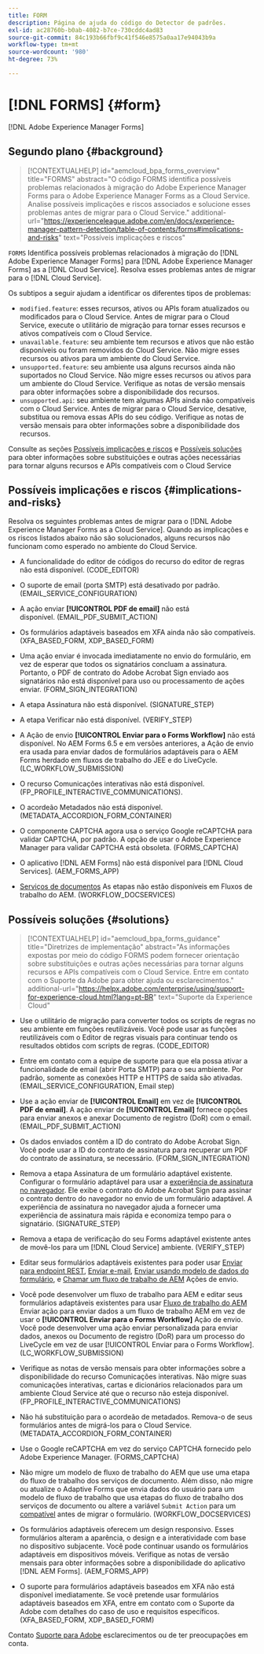 ```yaml
---
title: FORM
description: Página de ajuda do código do Detector de padrões.
exl-id: ac28760b-b0ab-4082-b7ce-730cddc4ad83
source-git-commit: 84c193b66fbf9c41f546e8575a0aa17e94043b9a
workflow-type: tm+mt
source-wordcount: '980'
ht-degree: 73%

---
```


# [!DNL FORMS] {#form}

[!DNL Adobe Experience Manager Forms]

## Segundo plano {#background}

>[!CONTEXTUALHELP]
>id="aemcloud_bpa_forms_overview"
>title="FORMS"
>abstract="O código FORMS identifica possíveis problemas relacionados à migração do Adobe Experience Manager Forms para o Adobe Experience Manager Forms as a Cloud Service. Analise possíveis implicações e riscos associados e solucione esses problemas antes de migrar para o Cloud Service."
>additional-url="https://experienceleague.adobe.com/en/docs/experience-manager-pattern-detection/table-of-contents/forms#implications-and-risks" text="Possíveis implicações e riscos"

`FORMS`  Identifica possíveis problemas relacionados à migração do [!DNL Adobe Experience Manager Forms] para [!DNL Adobe Experience Manager Forms] as a [!DNL Cloud Service]. Resolva esses problemas antes de migrar para o [!DNL Cloud Service].

Os subtipos a seguir ajudam a identificar os diferentes tipos de problemas:

* `modified.feature`: esses recursos, ativos ou APIs foram atualizados ou modificados para o Cloud Service. Antes de migrar para o Cloud Service, execute o utilitário de migração para tornar esses recursos e ativos compatíveis com o Cloud Service.
* `unavailable.feature`: seu ambiente tem recursos e ativos que não estão disponíveis ou foram removidos do Cloud Service. Não migre esses recursos ou ativos para um ambiente do Cloud Service.
* `unsupported.feature`: seu ambiente usa alguns recursos ainda não suportados no Cloud Service. Não migre esses recursos ou ativos para um ambiente do Cloud Service. Verifique as notas de versão mensais para obter informações sobre a disponibilidade dos recursos.
* `unsupported.api`: seu ambiente tem algumas APIs ainda não compatíveis com o Cloud Service. Antes de migrar para o Cloud Service, desative, substitua ou remova essas APIs do seu código. Verifique as notas de versão mensais para obter informações sobre a disponibilidade dos recursos.

Consulte as seções [Possíveis implicações e riscos](#implications-and-risks) e [Possíveis soluções](#solutions) para obter informações sobre substituições e outras ações necessárias para tornar alguns recursos e APIs compatíveis com o Cloud Service

## Possíveis implicações e riscos {#implications-and-risks}

Resolva os seguintes problemas antes de migrar para o [!DNL Adobe Experience Manager Forms as a Cloud Service]. Quando as implicações e os riscos listados abaixo não são solucionados, alguns recursos não funcionam como esperado no ambiente do Cloud Service.

* A funcionalidade do editor de códigos do recurso do editor de regras não está disponível. (CODE_EDITOR)

* O suporte de email (porta SMTP) está desativado por padrão. (EMAIL_SERVICE_CONFIGURATION)

* A ação enviar **[!UICONTROL PDF de email]** não está disponível. (EMAIL_PDF_SUBMIT_ACTION)

* Os formulários adaptáveis baseados em XFA ainda não são compatíveis. (XFA_BASED_FORM, XDP_BASED_FORM)

* Uma ação enviar é invocada imediatamente no envio do formulário, em vez de esperar que todos os signatários concluam a assinatura. Portanto, o PDF de contrato do Adobe Acrobat Sign enviado aos signatários não está disponível para uso ou processamento de ações enviar. (FORM_SIGN_INTEGRATION)

* A etapa Assinatura não está disponível. (SIGNATURE_STEP)

* A etapa Verificar não está disponível. (VERIFY_STEP)

* A Ação de envio **[!UICONTROL Enviar para o Forms Workflow]** não está disponível. No AEM Forms 6.5 e em versões anteriores, a Ação de envio era usada para enviar dados de formulários adaptáveis para o AEM Forms herdado em fluxos de trabalho do JEE e do LiveCycle. (LC_WORKFLOW_SUBMISSION)

* O recurso Comunicações interativas não está disponível. (FP_PROFILE_INTERACTIVE_COMMUNICATIONS).

* O acordeão Metadados não está disponível. (METADATA_ACCORDION_FORM_CONTAINER)

* O componente CAPTCHA agora usa o serviço Google reCAPTCHA para validar CAPTCHA, por padrão. A opção de usar o Adobe Experience Manager para validar CAPTCHA está obsoleta. (FORMS_CAPTCHA)

* O aplicativo [!DNL AEM Forms] não está disponível para [!DNL Cloud Services]. (AEM_FORMS_APP)

* [Serviços de documentos](https://experienceleague.adobe.com/en/docs/experience-manager-65/content/forms/install-aem-forms/osgi-installation/install-configure-document-services#deployment-topology) As etapas não estão disponíveis em Fluxos de trabalho do AEM. (WORKFLOW_DOCSERVICES)

## Possíveis soluções {#solutions}

>[!CONTEXTUALHELP]
>id="aemcloud_bpa_forms_guidance"
>title="Diretrizes de implementação"
>abstract="As informações expostas por meio do código FORMS podem fornecer orientação sobre substituições e outras ações necessárias para tornar alguns recursos e APIs compatíveis com o Cloud Service. Entre em contato com o Suporte da Adobe para obter ajuda ou esclarecimentos."
>additional-url="https://helpx.adobe.com/enterprise/using/support-for-experience-cloud.html?lang=pt-BR" text="Suporte da Experience Cloud"

* Use o utilitário de migração para converter todos os scripts de regras no seu ambiente em funções reutilizáveis. Você pode usar as funções reutilizáveis com o Editor de regras visuais para continuar tendo os resultados obtidos com scripts de regras. (CODE_EDITOR)

* Entre em contato com a equipe de suporte para que ela possa ativar a funcionalidade de email (abrir Porta SMTP) para o seu ambiente. Por padrão, somente as conexões HTTP e HTTPS de saída são ativadas. (EMAIL_SERVICE_CONFIGURATION, Email step)

* Use a ação enviar de **[!UICONTROL Email]** em vez de **[!UICONTROL PDF de email]**. A ação enviar de **[!UICONTROL Email]** fornece opções para enviar anexos e anexar Documento de registro (DoR) com o email. (EMAIL_PDF_SUBMIT_ACTION)

* Os dados enviados contêm a ID do contrato do Adobe Acrobat Sign. Você pode usar a ID do contrato de assinatura para recuperar um PDF do contrato de assinatura, se necessário. (FORM_SIGN_INTEGRATION)

* Remova a etapa Assinatura de um formulário adaptável existente. Configurar o formulário adaptável para usar a [experiência de assinatura no navegador](https://blog.developer.adobe.com/using-adobe-sign-to-e-sign-an-adaptive-form-heres-the-best-way-to-do-it-dc3e15f9b684). Ele exibe o contrato do Adobe Acrobat Sign para assinar o contrato dentro do navegador no envio de um formulário adaptável. A experiência de assinatura no navegador ajuda a fornecer uma experiência de assinatura mais rápida e economiza tempo para o signatário. (SIGNATURE_STEP)

* Remova a etapa de verificação do seu Forms adaptável existente antes de movê-los para um [!DNL Cloud Service] ambiente. (VERIFY_STEP)

* Editar seus formulários adaptáveis existentes para poder usar [Enviar para endpoint REST](https://experienceleague.adobe.com/en/docs/experience-manager-cloud-service/content/forms/adaptive-forms-authoring/authoring-adaptive-forms-foundation-components/configure-submit-actions-and-metadata-submission/configuring-submit-actions#submit-to-rest-endpoint), [Enviar e-mail](https://experienceleague.adobe.com/en/docs/experience-manager-cloud-service/content/forms/adaptive-forms-authoring/authoring-adaptive-forms-foundation-components/configure-submit-actions-and-metadata-submission/configuring-submit-actions#send-email), [Enviar usando modelo de dados do formulário](https://experienceleague.adobe.com/en/docs/experience-manager-cloud-service/content/forms/adaptive-forms-authoring/authoring-adaptive-forms-foundation-components/configure-submit-actions-and-metadata-submission/configuring-submit-actions#submit-using-form-data-model), e [Chamar um fluxo de trabalho de AEM](https://experienceleague.adobe.com/en/docs/experience-manager-cloud-service/content/forms/adaptive-forms-authoring/authoring-adaptive-forms-foundation-components/configure-submit-actions-and-metadata-submission/configuring-submit-actions#invoke-an-aem-workflow) Ações de envio.

* Você pode desenvolver um fluxo de trabalho para AEM e editar seus formulários adaptáveis existentes para usar [Fluxo de trabalho do AEM](https://experienceleague.adobe.com/en/docs/experience-manager-cloud-service/content/forms/adaptive-forms-authoring/authoring-adaptive-forms-foundation-components/configure-submit-actions-and-metadata-submission/configuring-submit-actions#invoke-an-aem-workflow) Enviar ação para enviar dados a um fluxo de trabalho AEM em vez de usar o **[!UICONTROL Enviar para o Forms Workflow]** Ação de envio. Você pode desenvolver uma ação enviar personalizada para enviar dados, anexos ou Documento de registro (DoR) para um processo do LiveCycle em vez de usar [!UICONTROL Enviar para o Forms Workflow]. (LC_WORKFLOW_SUBMISSION)

* Verifique as notas de versão mensais para obter informações sobre a disponibilidade do recurso Comunicações interativas. Não migre suas comunicações interativas, cartas e dicionários relacionados para um ambiente Cloud Service até que o recurso não esteja disponível. (FP_PROFILE_INTERACTIVE_COMMUNICATIONS)

* Não há substituição para o acordeão de metadados. Remova-o de seus formulários antes de migrá-los para o Cloud Service.(METADATA_ACCORDION_FORM_CONTAINER)

* Use o Google reCAPTCHA em vez do serviço CAPTCHA fornecido pelo Adobe Experience Manager. (FORMS_CAPTCHA)

* Não migre um modelo de fluxo de trabalho do AEM que use uma etapa do fluxo de trabalho dos serviços de documento. Além disso, não migre ou atualize o Adaptive Forms que envia dados do usuário para um modelo de fluxo de trabalho que usa etapas do fluxo de trabalho dos serviços de documento ou altere a variável `Submit Action` para um [compatível](https://experienceleague.adobe.com/en/docs/experience-manager-cloud-service/content/forms/adaptive-forms-authoring/authoring-adaptive-forms-foundation-components/configure-submit-actions-and-metadata-submission/configuring-submit-actions) antes de migrar o formulário. (WORKFLOW_DOCSERVICES)

* Os formulários adaptáveis oferecem um design responsivo. Esses formulários alteram a aparência, o design e a interatividade com base no dispositivo subjacente. Você pode continuar usando os formulários adaptáveis em dispositivos móveis. Verifique as notas de versão mensais para obter informações sobre a disponibilidade do aplicativo [!DNL AEM Forms]. (AEM_FORMS_APP)

* O suporte para formulários adaptáveis baseados em XFA não está disponível imediatamente. Se você pretende usar formulários adaptáveis baseados em XFA, entre em contato com o Suporte da Adobe com detalhes do caso de uso e requisitos específicos.(XFA_BASED_FORM, XDP_BASED_FORM)

Contato [Suporte para Adobe](https://helpx.adobe.com/br/enterprise/using/support-for-experience-cloud.html) esclarecimentos ou de ter preocupações em conta.
